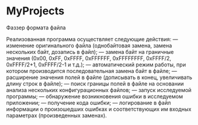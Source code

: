 # MyProjects

Фаззер формата файла


Реализованная программа осуществляет следующие действия:
—	изменение оригинального файла (однобайтовая замена, замена нескольких байт, дозапись в файл);
—	замена байт на граничные значения (0x00, 0xFF, 0xFFFF, 0xFFFFFF, 0xFFFFFFFF, 0xFFFF/2, 0xFFFF/2+1, 0xFFFF/2-1 и т.д.);
—	автоматический режим работы, при котором производится последовательная замена байт в файле;
—	расширение значения полей в файле (дописывать в конец, увеличивать длину строк в файле);
—	поиск границы полей в файле на основании анализа нескольких конфигурационных файлов;
—	запуск исследуемой программы;
—	обнаружение возникновения ошибки в исследуемом приложении;
—	получение кода ошибки;
—	логирование в файл информации о произошедших ошибках и соответствующих им входных параметрах (произведенных заменах).
